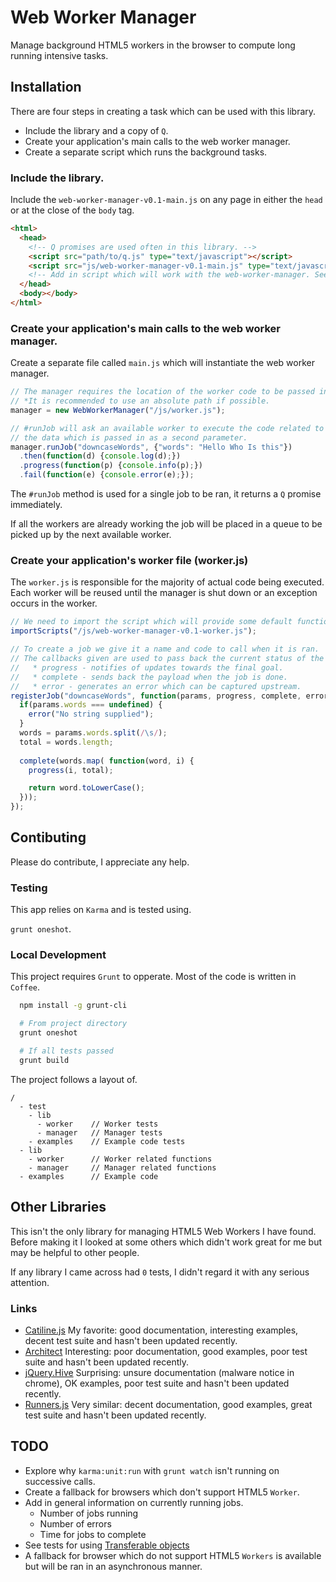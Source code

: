 # Web Worker Manager

Manage background HTML5 workers in the browser to compute long running intensive tasks.

## Installation

There are four steps in creating a task which can be used with this library.

* Include the library and a copy of `Q`.
* Create your application's main calls to the web worker manager.
* Create a separate script which runs the background tasks.

### Include the library.

Include the `web-worker-manager-v0.1-main.js` on any page in either the `head` or at the close of the `body` tag.

```html
<html>
  <head>
    <!-- Q promises are used often in this library. -->
    <script src="path/to/q.js" type="text/javascript"></script>
    <script src="js/web-worker-manager-v0.1-main.js" type="text/javascript"></script>
    <!-- Add in script which will work with the web-worker-manager. See [main.js] below. -->
  </head>
  <body></body>
</html>
```

### Create your application's main calls to the web worker manager.

Create a separate file called `main.js` which will instantiate the web worker manager.

```javascript
// The manager requires the location of the worker code to be passed in. This is the location relative to the current page the browser is on.
// *It is recommended to use an absolute path if possible.
manager = new WebWorkerManager("/js/worker.js");

// #runJob will ask an available worker to execute the code related to a job of the same name. That job will then be sent a message including
// the data which is passed in as a second parameter.
manager.runJob("downcaseWords", {"words": "Hello Who Is this"})
  .then(function(d) {console.log(d);})
  .progress(function(p) {console.info(p);})
  .fail(function(e) {console.error(e);});
```

The `#runJob` method is used for a single job to be ran, it returns a `Q` promise immediately.

If all the workers are already working the job will be placed in a queue to be picked up by the next available worker.

### Create your application's worker file (worker.js)

The `worker.js` is responsible for the majority of actual code being executed. Each worker will be reused until the manager is shut down or an exception occurs in the worker.

```javascript
// We need to import the script which will provide some default functions to help get the worker setup properly.
importScripts("/js/web-worker-manager-v0.1-worker.js");

// To create a job we give it a name and code to call when it is ran.
// The callbacks given are used to pass back the current status of the job.
//   * progress - notifies of updates towards the final goal.
//   * complete - sends back the payload when the job is done.
//   * error - generates an error which can be captured upstream.
registerJob("downcaseWords", function(params, progress, complete, error) {
  if(params.words === undefined) {
    error("No string supplied");
  }
  words = params.words.split(/\s/);
  total = words.length;
  
  complete(words.map( function(word, i) {
    progress(i, total);

    return word.toLowerCase();
  }));
});
```

## Contibuting

Please do contribute, I appreciate any help.

### Testing

This app relies on `Karma` and is tested using.

`grunt oneshot`.

### Local Development

This project requires `Grunt` to opperate. Most of the code is written in `Coffee`.

```bash
  npm install -g grunt-cli

  # From project directory
  grunt oneshot

  # If all tests passed
  grunt build
```

The project follows a layout of.

```
/
  - test
    - lib
      - worker    // Worker tests
      - manager   // Manager tests
    - examples    // Example code tests
  - lib
    - worker      // Worker related functions
    - manager     // Manager related functions
  - examples      // Example code
```

## Other Libraries

This isn't the only library for managing HTML5 Web Workers I have found. Before making it I looked at some others which didn't work great for me but may be helpful to other people.

If any library I came across had `0` tests, I didn't regard it with any serious attention.

### Links
  * [Catiline.js](https://github.com/calvinmetcalf/catiline) My favorite: good documentation, interesting examples, decent test suite and hasn't been updated recently.
  * [Architect](https://github.com/EtienneLem/architect) Interesting: poor documentation, good examples, poor test suite and hasn't been updated recently.
  * [jQuery.Hive](https://github.com/rwaldron/jquery-hive) Surprising: unsure documentation (malware notice in chrome), OK examples, poor test suite and hasn't been updated recently.
  * [Runners.js](https://github.com/tantaman/Runners.js) Very similar: decent documentation, good examples, great test suite and hasn't been updated recently.

## TODO
  * Explore why `karma:unit:run` with `grunt watch` isn't running on successive calls.
  * Create a fallback for browsers which don't support HTML5 `Worker`.
  * Add in general information on currently running jobs.
    * Number of jobs running
    * Number of errors
    * Time for jobs to complete
  * See tests for using [Transferable objects](https://developer.mozilla.org/en-US/docs/Web/Guide/Performance/Using_web_workers#Passing_data_by_transferring_ownership_(transferable_objects))
  * A fallback for browser which do not support HTML5 `Workers` is available but will be ran in an asynchronous manner.
